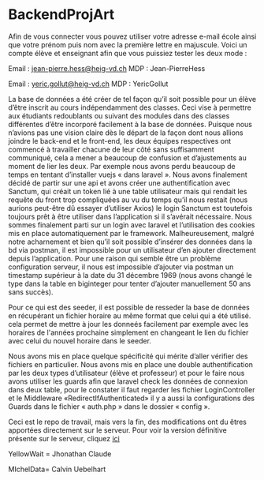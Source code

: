 # BackendProjArt

Afin de vous connecter vous pouvez utiliser votre adresse e-mail école ainsi que votre prénom puis nom avec la première lettre en majuscule. Voici un compte élève et enseignant afin que vous puissiez tester les deux mode : 

Email : jean-pierre.hess@heig-vd.ch
MDP : Jean-PierreHess

Email : yeric.gollut@heig-vd.ch
MDP : YericGollut


La base de données a été créer de tel façon qu’il soit possible pour un élève d’être inscrit au cours indépendamment des classes.
Ceci vise à permettre aux étudiants redoublants ou suivant des modules dans des classes différentes d’être incorporé facilement à la base de données. 
Puisque nous n’avions pas une vision claire dès le départ de la façon dont nous allions joindre le back-end et le front-end, 
les deux équipes respectives ont commencé à travailler chacune de leur côté sans suffisamment communiqué, 
cela a mener a beaucoup de confusion et d’ajustements au moment de lier les deux. 
Par exemple nous avons perdu beaucoup de temps en tentant d’installer vuejs « dans laravel ».
Nous avons finalement décidé de partir sur une api et avons créer une authentification avec Sanctum, 
qui créait un token lié à une table utilisateur mais qui rendait les requête du front trop compliquées au vu du temps qu’il nous restait 
(nous aurions peut-être dû essayer d’utiliser Axios) le login Sanctum est toutefois toujours prêt à être utiliser dans l’application si il s’avérait nécessaire. 
Nous sommes finalement parti sur un login avec laravel et l’utilisation des cookies mis en place automatiquement par le framework.
Malheureusement, malgré notre acharnement et bien qu’il soit possible d’insérer des données dans la bd via postman,
il est impossible pour un utilisateur d’en ajouter directement depuis l’application. Pour une raison qui semble être un problème configuration serveur,
il nous est impossible d’ajouter via postman un timestamp supérieur à la date du 31 décembre 1969 
(nous avons changé le type dans la table en biginteger pour tenter d’ajouter manuellement 50 ans sans succès).

Pour ce qui est des seeder, il est possible de resseder la base de données en récupérant un fichier horaire au même format que celui qui a été utilisé. cela permet de mettre à jour les donneés facilement par exemple avec les horaires de l'années prochaine simplement en changeant le lien du fichier avec celui du nouvel horaire dans le seeder.

Nous avons mis en place quelque spécificité qui mérite d’aller vérifier des fichiers en particulier. 
Nous avons mis en place une double authentification par les deux types d’utilisateur (élève et professeur)  et pour le faire nous avons utiliser les guards afin que laravel check les données de connexion dans deux table, pour le constater il faut regarder les fichier LoginController et le Middleware «RedirectIfAuthenticated» il y a aussi la configurations des Guards dans le fichier « auth.php » dans le dossier « config ». 


Ceci est le repo de travail, mais vers la fin, des modifications ont du êtres apportées directement sur le serveur. Pour voir la version définitive présente sur le serveur, cliquez [ici](https://github.com/MIchelData/abeProjetArt)


YellowWait = Jhonathan Claude

MIchelData= Calvin Uebelhart
